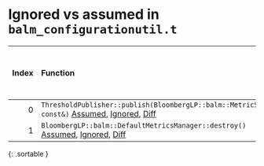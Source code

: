 # Ignored vs assumed in `balm_configurationutil.t`

<script src="../sorttable.js"></script>
|   Index | Function                                                                                                                                      |   Difference in number of lines |   Function size difference in bytes |   Number of lines in assumed build | Number of bytes in assumed build   |   Number of lines in ignored build | Number of bytes in ignored build   |
|--------:|:----------------------------------------------------------------------------------------------------------------------------------------------|--------------------------------:|------------------------------------:|-----------------------------------:|:-----------------------------------|-----------------------------------:|:-----------------------------------|
|       0 | `ThresholdPublisher::publish(BloombergLP::balm::MetricSample const&)` [Assumed](0.assume.s.txt), [Ignored](0.none.s.txt), [Diff](0.diff.html) |                              -1 |                                   0 |                                416 | 4,211,696                          |                                416 | 4,211,696                          |
|       1 | `BloombergLP::balm::DefaultMetricsManager::destroy()` [Assumed](1.assume.s.txt), [Ignored](1.none.s.txt), [Diff](1.diff.html)                 |                              -7 |                                 -16 |                                 80 | 4,250,592                          |                                 96 | 4,250,992                          |
{: .sortable }
